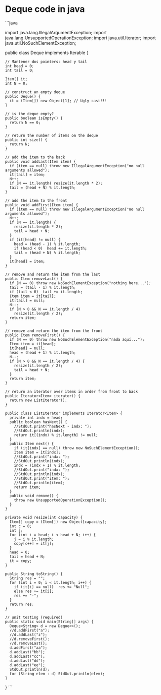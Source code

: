 # Deque code in java

´´´java

import java.lang.IllegalArgumentException;
import java.lang.UnsupportedOperationException;
import java.util.Iterator;
import java.util.NoSuchElementException;

public class Deque<Item> implements Iterable<Item> {

    // Mantener dos pointers: head y tail
    int head = 0;
    int tail = 0;

    Item[] it;
    int N = 0;

    // construct an empty deque
    public Deque() {
      it = (Item[]) new Object[1]; // Ugly cast!!!
    }

    // is the deque empty?
    public boolean isEmpty() {
      return N == 0;
    }

    // return the number of items on the deque
    public int size() {
      return N;
    }

    // add the item to the back
    public void addLast(Item item) {
      if (item == null) throw new IllegalArgumentException("no null arguments allowed");
      it[tail] = item;
      N++;
      if (N == it.length) resize(it.length * 2);
      tail = (head + N) % it.length;
    }

    // add the item to the front
    public void addFirst(Item item) {
      if (item == null) throw new IllegalArgumentException("no null arguments allowed");
      N++;
      if (N == it.length) {
        resize(it.length * 2);
        tail = head + N;
      }
      if (it[head] != null) {
        head = (head - 1) % it.length;
        if (head < 0)  head += it.length;
        tail = (head + N) % it.length;
      }
      it[head] = item;
    }

    // remove and return the item from the last
    public Item removeLast() {
      if (N == 0) throw new NoSuchElementException("nothing here...");
      tail = (tail - 1) % it.length;
      if (tail < 0)  tail += it.length; 
      Item item = it[tail];
      it[tail] = null;
      N--;      
      if (N > 0 && N == it.length / 4)
        resize(it.length / 2);
      return item;
    }

    // remove and return the item from the front
    public Item removeFirst() {
      if (N == 0) throw new NoSuchElementException("nada aquí...");
      Item item = it[head];      
      it[head] = null;
      head = (head + 1) % it.length;
      N--;
      if (N > 0 && N == it.length / 4) {
        resize(it.length / 2);
        tail = head + N;
      }
      return item;
    }

    // return an iterator over items in order from front to back
    public Iterator<Item> iterator() {
      return new ListIterator();
    }

    public class ListIterator implements Iterator<Item> {
      private int indx = head;
      public boolean hasNext() {
        //StdOut.print("hasNext - indx: ");
        //StdOut.println(indx);
        return it[(indx) % it.length] != null;
      }
      public Item next() {
        if (it[indx] == null) throw new NoSuchElementException();
        Item item = it[indx];
        //StdOut.print("indx: ");
        //StdOut.println(indx);
        indx = (indx + 1) % it.length;
        //StdOut.print("indx: ");
        //StdOut.println(indx);
        //StdOut.print("item: ");
        //StdOut.println(item);
        return item;
      }
      public void remove() {
        throw new UnsupportedOperationException();
      }
    }

    private void resize(int capacity) {
      Item[] copy = (Item[]) new Object[capacity];
      int c = 0;
      int j;
      for (int i = head; i < head + N; i++) {
        j = i % it.length;
        copy[c++] = it[j];
      }
      head = 0;
      tail = head + N;
      it = copy;
    }

    public String toString() {
      String res = "";
      for (int i = 0; i < it.length; i++) {
        if (it[i] == null)  res += "Null";
        else res += it[i];
        res += "-";
      }
      return res;
    }

    // unit testing (required)
    public static void main(String[] args) {
      Deque<String> d = new Deque<>();
      //d.addFirst("a");
      //d.addLast("z");
      //d.removeFirst();
      //d.removeLast();
      d.addFirst("aa");
      d.addLast("bb");
      d.addLast("cc");
      d.addLast("dd");
      d.addLast("ee");
      StdOut.println(d);
      for (String elem : d) StdOut.println(elem);
    }

}
´´´
